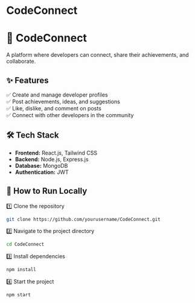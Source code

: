﻿# CodeConnect
# 🚀 CodeConnect

A platform where developers can connect, share their achievements, and collaborate.

## ✨ Features

✅ Create and manage developer profiles  
✅ Post achievements, ideas, and suggestions  
✅ Like, dislike, and comment on posts  
✅ Connect with other developers in the community  

## 🛠️ Tech Stack

- **Frontend:** React.js, Tailwind CSS  
- **Backend:** Node.js, Express.js  
- **Database:** MongoDB  
- **Authentication:** JWT  

## 🚀 How to Run Locally

1️⃣ Clone the repository  
```bash
git clone https://github.com/yourusername/CodeConnect.git
```

2️⃣ Navigate to the project directory  
```bash
cd CodeConnect
```

3️⃣ Install dependencies  
```bash
npm install
```

4️⃣ Start the project  
```bash
npm start
```



